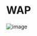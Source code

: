 # WAP

![image](https://github.com/Annatyt1/WAP/assets/165688320/0f168e03-feb9-4743-b431-5194fe86ab9d)
